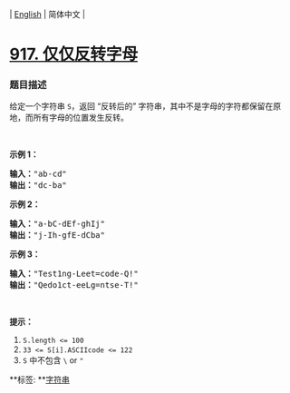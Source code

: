 | [English](README_EN.md) | 简体中文 |

# [917. 仅仅反转字母](https://leetcode-cn.com/problems/reverse-only-letters)
 ### 题目描述
<p>给定一个字符串&nbsp;<code>S</code>，返回&nbsp;&ldquo;反转后的&rdquo;&nbsp;字符串，其中不是字母的字符都保留在原地，而所有字母的位置发生反转。</p>

<p>&nbsp;</p>

<ol>
</ol>

<p><strong>示例 1：</strong></p>

<pre><strong>输入：</strong>&quot;ab-cd&quot;
<strong>输出：</strong>&quot;dc-ba&quot;
</pre>

<p><strong>示例 2：</strong></p>

<pre><strong>输入：</strong>&quot;a-bC-dEf-ghIj&quot;
<strong>输出：</strong>&quot;j-Ih-gfE-dCba&quot;
</pre>

<p><strong>示例 3：</strong></p>

<pre><strong>输入：</strong>&quot;Test1ng-Leet=code-Q!&quot;
<strong>输出：</strong>&quot;Qedo1ct-eeLg=ntse-T!&quot;
</pre>

<p>&nbsp;</p>

<p><strong>提示：</strong></p>

<ol>
	<li><code>S.length &lt;= 100</code></li>
	<li><code>33 &lt;= S[i].ASCIIcode &lt;= 122</code>&nbsp;</li>
	<li><code>S</code> 中不包含&nbsp;<code>\</code> or <code>&quot;</code></li>
</ol>

**标签:	**[字符串](https://leetcode-cn.com/tag/string) 